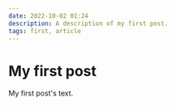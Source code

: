 ```yaml
---
date: 2022-10-02 01:24
description: A description of my first post.
tags: first, article
---
```

# My first post

My first post's text.